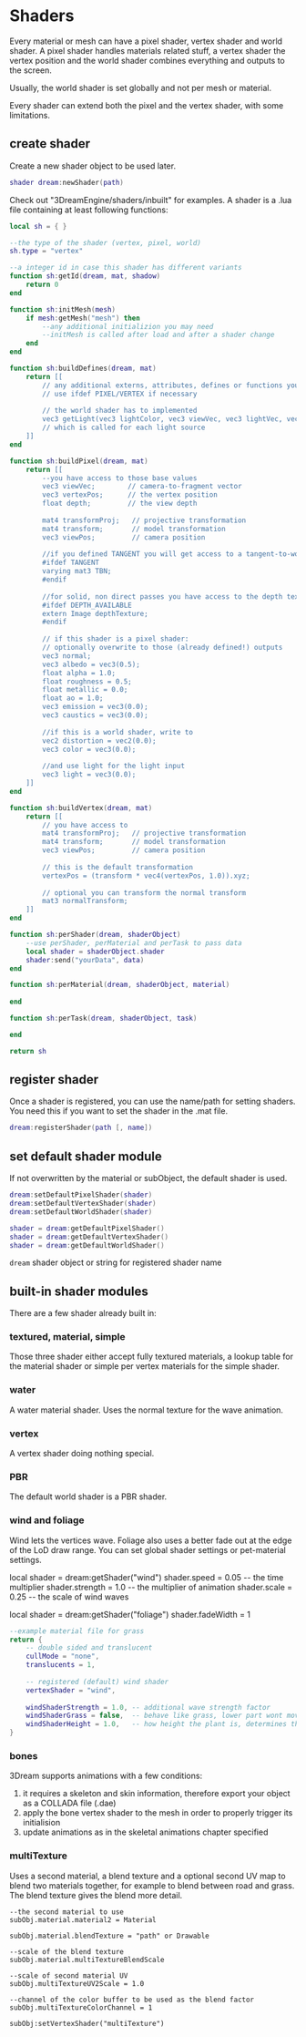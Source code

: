 # Shaders
Every material or mesh can have a pixel shader, vertex shader and world shader.
A pixel shader handles materials related stuff, a vertex shader the vertex position and the world shader combines everything and outputs to the screen.

Usually, the world shader is set globally and not per mesh or material.

Every shader can extend both the pixel and the vertex shader, with some limitations.


## create shader
Create a new shader object to be used later.
```lua
shader dream:newShader(path)
```

Check out "3DreamEngine/shaders/inbuilt" for examples.
A shader is a .lua file containing at least following functions:
```lua
local sh = { }

--the type of the shader (vertex, pixel, world)
sh.type = "vertex"

--a integer id in case this shader has different variants
function sh:getId(dream, mat, shadow)
	return 0
end

function sh:initMesh(mesh)
	if mesh:getMesh("mesh") then
		--any additional initializion you may need
		--initMesh is called after load and after a shader change
	end
end

function sh:buildDefines(dream, mat)
	return [[
		// any additional externs, attributes, defines or functions you need
		// use ifdef PIXEL/VERTEX if necessary
		
		// the world shader has to implemented
		vec3 getLight(vec3 lightColor, vec3 viewVec, vec3 lightVec, vec3 normal, vec3 albedo, float roughness, float metallic)
		// which is called for each light source
	]]
end

function sh:buildPixel(dream, mat)
	return [[
		--you have access to those base values
		vec3 viewVec;        // camera-to-fragment vector
		vec3 vertexPos;      // the vertex position
		float depth;         // the view depth
		
		mat4 transformProj;   // projective transformation
		mat4 transform;       // model transformation
		vec3 viewPos;         // camera position
		
		//if you defined TANGENT you will get access to a tangent-to-world transformation
		#ifdef TANGENT
		varying mat3 TBN;
		#endif
		
		//for solid, non direct passes you have access to the depth texture
		#ifdef DEPTH_AVAILABLE
		extern Image depthTexture;
		#endif
		
		// if this shader is a pixel shader:
		// optionally overwrite to those (already defined!) outputs
		vec3 normal;
		vec3 albedo = vec3(0.5);
		float alpha = 1.0;
		float roughness = 0.5;
		float metallic = 0.0;
		float ao = 1.0;
		vec3 emission = vec3(0.0);
		vec3 caustics = vec3(0.0);
		
		//if this is a world shader, write to
		vec2 distortion = vec2(0.0);
		vec3 color = vec3(0.0);
		
		//and use light for the light input
		vec3 light = vec3(0.0);
	]]
end

function sh:buildVertex(dream, mat)
	return [[
		// you have access to
		mat4 transformProj;   // projective transformation
		mat4 transform;       // model transformation
		vec3 viewPos;         // camera position
		
		// this is the default transformation
		vertexPos = (transform * vec4(vertexPos, 1.0)).xyz;
		
		// optional you can transform the normal transform
		mat3 normalTransform;
	]]
end

function sh:perShader(dream, shaderObject)
	--use perShader, perMaterial and perTask to pass data
	local shader = shaderObject.shader
	shader:send("yourData", data)
end

function sh:perMaterial(dream, shaderObject, material)
	
end

function sh:perTask(dream, shaderObject, task)

end

return sh
```

## register shader
Once a shader is registered, you can use the name/path for setting shaders.
You need this if you want to set the shader in the .mat file.

```lua
dream:registerShader(path [, name])
```

## set default shader module
If not overwritten by the material or subObject, the default shader is used.

```lua
dream:setDefaultPixelShader(shader)
dream:setDefaultVertexShader(shader)
dream:setDefaultWorldShader(shader)

shader = dream:getDefaultPixelShader()
shader = dream:getDefaultVertexShader()
shader = dream:getDefaultWorldShader()
```
`dream` shader object or string for registered shader name 


## built-in shader modules
There are a few shader already built in:



### textured, material, simple
Those three shader either accept fully textured materials, a lookup table for the material shader or simple per vertex materials for the simple shader.


### water
A water material shader. Uses the normal texture for the wave animation.


### vertex
A vertex shader doing nothing special.


### PBR
The default world shader is a PBR shader.


### wind and foliage
Wind lets the vertices wave. Foliage also uses a better fade out at the edge of the LoD draw range. You can set global shader settings or pet-material settings.

local shader = dream:getShader("wind")
shader.speed = 0.05      -- the time multiplier
shader.strength = 1.0    -- the multiplier of animation
shader.scale = 0.25      -- the scale of wind waves

local shader = dream:getShader("foliage")
shader.fadeWidth = 1

```lua
--example material file for grass
return {
	-- double sided and translucent
	cullMode = "none",
	translucents = 1,
	
	-- registered (default) wind shader
	vertexShader = "wind",
	
	windShaderStrength = 1.0, -- additional wave strength factor
	windShaderGrass = false,  -- behave like grass, lower part wont move
	windShaderHeight = 1.0,   -- how height the plant is, determines the strength of animation on the upper part
}
```



### bones
3Dream supports animations with a few conditions:
1. it requires a skeleton and skin information, therefore export your object as a COLLADA file (.dae)
2. apply the bone vertex shader to the mesh in order to properly trigger its initialision
3. update animations as in the skeletal animations chapter specified



### multiTexture
Uses a second material, a blend texture and a optional second UV map to blend two materials together, for example to blend between road and grass. 
The blend texture gives the blend more detail. 
```
--the second material to use
subObj.material.material2 = Material

subObj.material.blendTexture = "path" or Drawable

--scale of the blend texture
subObj.material.multiTextureBlendScale

--scale of second material UV
subObj.multiTextureUV2Scale = 1.0

--channel of the color buffer to be used as the blend factor
subObj.multiTextureColorChannel = 1

subObj:setVertexShader("multiTexture")
```
